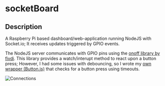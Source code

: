 # socketBoard

Description
-----------
A Raspberry Pi based dashboard/web-application running NodeJS with Socket.io; It receives updates triggered by GPIO events. 

The NodeJS server communicates with GPIO pins using the [onoff library by fivdi](https://github.com/fivdi/onoff). This library provides a watch/interupt method to react upon a button press; However, I had some issues with debouncing, so I wrote my [own wrapper (Button.js)](https://github.com/avandermeer/socketBoard/blob/master/Button.js) that checks for a button press using timeouts. 

![Connections](https://avdm.nl/image/site_portfolio_sb_3.png)
